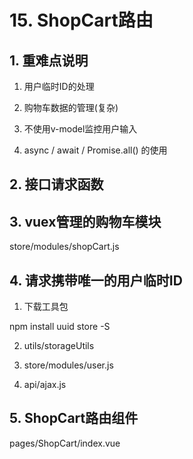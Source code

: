 # 15. ShopCart路由

## 1. 重难点说明

1) 用户临时ID的处理

2) 购物车数据的管理(复杂)

3) 不使用v-model监控用户输入

4) async / await / Promise.all() 的使用

## 2. 接口请求函数



 

## 3. vuex管理的购物车模块

store/modules/shopCart.js



 

## 4. 请求携带唯一的用户临时ID

1) 下载工具包

npm install uuid store -S

2) utils/storageUtils



 

3) store/modules/user.js



4) api/ajax.js



## 5. ShopCart路由组件

pages/ShopCart/index.vue

